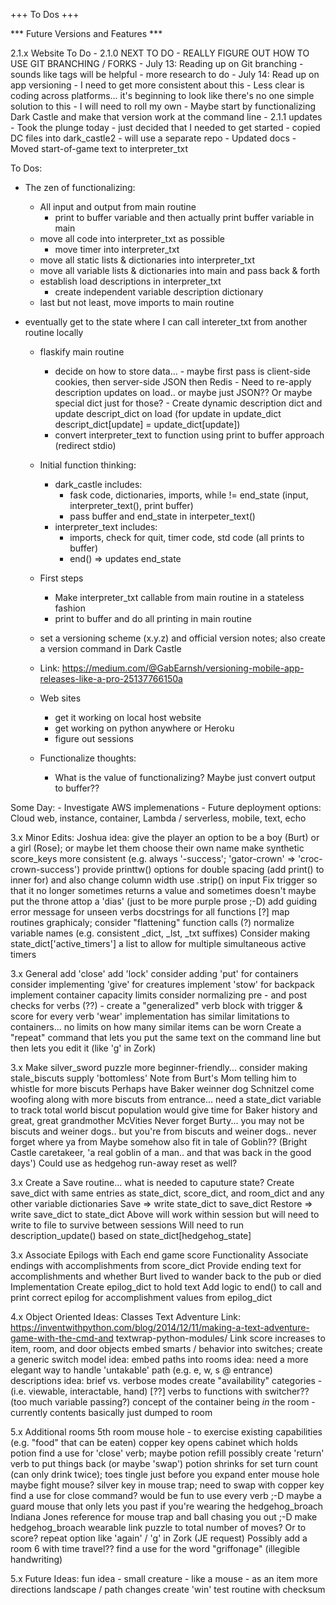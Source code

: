 +++ To Dos +++


*** Future Versions and Features ***

2.1.x Website To Do
		- 2.1.0 NEXT TO DO - REALLY FIGURE OUT HOW TO USE GIT BRANCHING / FORKS
		- July 13: Reading up on Git branching - sounds like tags will be helpful - more research to do
		- July 14: Read up on app versioning - I need to get more consistent about this
			- Less clear is coding across platforms... it's beginning to look like there's no one simple solution to this
			- I will need to roll my own
			- Maybe start by functionalizing Dark Castle and make that version work at the command line
	- 2.1.1 updates
			- Took the plunge today - just decided that	I needed to get started - copied DC files into dark_castle2 - will use a separate repo
			- Updated docs
			- Moved start-of-game text to interpreter_txt

			
						
									
															

To Dos:

- The zen of functionalizing:
	- All input and output from main routine
		- print to buffer variable and then actually print buffer variable in main
	- move all code into interpreter_txt as possible
		- move timer into interpreter_txt
	- move all static lists & dictionaries into interpreter_txt
	- move all variable lists & dictionaries into main and pass back & forth
	- establish load descriptions in interpreter_txt
		- create independent variable description dictionary
	- last but not least, move imports to main routine
- eventually get to the state where I can call intereter_txt from another routine locally


	- flaskify main routine
		- decide on how to store data... 
				- maybe first pass is client-side cookies, then server-side JSON then Redis
				- Need to re-apply description updates on load.. or maybe just JSON?? Or maybe special dict just for those?
				- Create dynamic description dict and update descript_dict on load (for update in update_dict descript_dict[update] = update_dict[update])
		- convert interpreter_text to function using print to buffer approach (redirect stdio)	

	- Initial function thinking:
		- dark_castle includes:
			- fask code, dictionaries, imports, while != end_state (input, interpreter_text(), print buffer)
			- pass buffer and end_state in interpeter_text()
		- interpreter_text includes: 
			- imports, check for quit, timer code, std code (all prints to buffer)
			- end() => updates end_state

	- First steps
		- Make interpreter_txt callable from main routine in a stateless fashion
		- print to buffer and do all printing in main routine


	- set a versioning scheme (x.y.z) and official version notes; also create a version command in Dark Castle 
	- Link: https://medium.com/@GabEarnsh/versioning-mobile-app-releases-like-a-pro-25137766150a
	- Web sites
		- get it working on local host website
		- get working on python anywhere or Heroku
		- figure out sessions
	- Functionalize thoughts:
		- What is the value of functionalizing? Maybe just convert output to buffer??	


Some Day:
	- Investigate AWS implemenations
	- Future deployment options: Cloud web, instance, container, Lambda / serverless, mobile, text, echo

3.x Minor Edits:
	Joshua idea: give the player an option to be a boy (Burt) or a girl (Rose); or maybe let them choose their own name
	make synthetic score_keys more consistent (e.g. always '-success'; 'gator-crown' => 'croc-crown-success')
	provide printtw() options for double spacing (add print() to inner for) and also change column width
	use .strip() on input
	Fix trigger so that it no longer sometimes returns a value and sometimes doesn't
	maybe put the throne attop a 'dias' (just to be more purple prose ;-D)
	add guiding error message for unseen verbs
	docstrings for all functions [?]
	map routines graphicaly; consider "flattening" function calls (?)
	normalize variable names (e.g. consistent _dict, _lst, _txt suffixes)
	Consider making state_dict['active_timers'] a list to allow for multiple simultaneous active timers

3.x General
	add 'close' 
	add 'lock'
	consider adding 'put' for containers
	consider implementing 'give' for creatures
	implement 'stow' for backpack
	implement container capacity limits
	consider normalizing pre - and post checks for verbs (??)
		- create a "generalized" verb block with trigger & score for every verb
	'wear' implementation has similar limitations to containers... no limits on how many similar items can be worn
	Create a "repeat" command that lets you put the same text on the command line but then lets you edit it (like 'g' in Zork)

3.x Make silver_sword puzzle more beginner-friendly... consider making stale_biscuts supply 'bottomless'
	Note from Burt's Mom telling him to whistle for more biscuts
	Perhaps have Baker weinner dog Schnitzel come woofing along with more biscuts from entrance... 
	need a state_dict variable to track total world biscut population
	would give time for Baker history and great, great grandmother McVities 
	Never forget Burty... you may not be biscuts and weiner dogs.. but you're from biscuts and weiner dogs.. never forget where ya from
	Maybe somehow also fit in tale of Goblin?? (Bright Castle caretakeer, 'a real goblin of a man.. and that was back in the good days')
	Could use as hedgehog run-away reset as well?

3.x Create a Save routine... what is needed to caputure state?
	Create save_dict with same entries as state_dict, score_dict, and room_dict and any other variable dictionaries
	Save => write state_dict to save_dict
	Restore => write save_dict to state_dict
	Above will work within session but will need to write to file to survive between sessions
	Will need to run description_update() based on state_dict[hedgehog_state] 

3.x Associate Epilogs with Each end game score
	Functionality
		Associate endings with accomplishments from score_dict 
		Provide ending text for accomplishments and whether Burt lived to wander back to the pub or died
	Implementation
		Create epilog_dict to hold text
		Add logic to end() to call and print correct epilog for accomplishment values from epilog_dict


4.x Object Oriented Ideas:
	Classes
	Text Adventure Link: https://inventwithpython.com/blog/2014/12/11/making-a-text-adventure-game-with-the-cmd-and textwrap-python-modules/
	Link score increases to item, room, and door objects
	embed smarts / behavior into switches; create a generic switch model
	idea: embed paths into rooms
	idea: need a more elegant way to handle 'untakable' path (e.g. e, w, s @ entrance) descriptions 
	idea: brief vs. verbose modes
	create "availability" categories - (i.e. viewable, interactable, hand) [??]
	verbs to functions with switcher?? (too much variable passing?)
	concept of the container being _in_ the room - currently contents basically just dumped to room

5.x Additional rooms
	5th room
		mouse hole - to exercise existing capabilities (e.g. "food" that can be eaten)
		copper key opens cabinet which holds potion
		find a use for 'close' verb; maybe potion refill
		possibly create 'return' verb to put things back (or maybe 'swap')
		potion shrinks for set turn count (can only drink twice); toes tingle just before you expand
		enter mouse hole
		maybe fight mouse?
		silver key in mouse trap; need to swap with copper key
		find a use for close command?
		would be fun to use every verb ;-D
		maybe a guard mouse that only lets you past if you're wearing the hedgehog_broach
		Indiana Jones reference for mouse trap and ball chasing you out ;-D
		make hedgehog_broach wearable
		link puzzle to total number of moves? Or to score?
		repeat option like 'again' / 'g' in Zork (JE request)
	Possibly add a room 6 with time travel??
		find a use for the word "griffonage" (illegible handwriting)

5.x Future Ideas:
	fun idea - small creature - like a mouse - as an item
	more directions
	landscape / path changes
	create 'win' test routine with checksum



